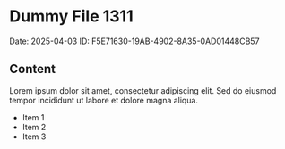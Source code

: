 # Dummy File 1311

Date: 2025-04-03
ID: F5E71630-19AB-4902-8A35-0AD01448CB57

## Content

Lorem ipsum dolor sit amet, consectetur adipiscing elit.
Sed do eiusmod tempor incididunt ut labore et dolore magna aliqua.

* Item 1
* Item 2
* Item 3
